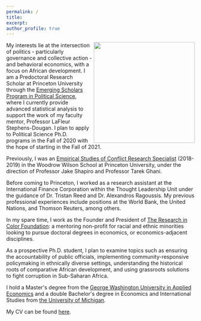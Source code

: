 ```yaml
---
permalink: /
title:
excerpt:
author_profile: true 
---
```

<img align="right" width="270" height="270" src="https://politics.princeton.edu/sites/default/files/styles/square/public/images/chine_headshot_new.jpg?h=97d761eb&itok=qMU0oj2J">


My interests lie at the intersection of politics - particularly governance and collective action - and behavioral economics, with a focus on African development. I am a Predoctoral Research Scholar at Princeton University through the [Emerging Scholars Program in Political Science](https://politics.princeton.edu/people/chinemelu-okafor), where I currently provide advanced statistical analysis to support the work of my faculty mentor, Professor LaFleur Stephens-Dougan. I plan to apply to Political Science Ph.D. programs in the Fall of 2020 with the hope of starting in the Fall of 2021.

Previously, I was an [Empirical Studies of Conflict Research Specialist](https://esoc.princeton.edu/about-us/people/chinemelu-u-okafor) (2018-2019) in the Woodrow Wilson School at Princeton University, under the direction of Professor Jake Shapiro and Professor Tarek Ghani.

Before coming to Princeton, I worked as a research assistant at the International Finance Corporation within the Thought Leadership Unit under the guidance of Dr. Tristan Reed and Dr. Alexandros Ragoussis. My previous professional experiences include positions at the World Bank, the United Nations, and Thomson Reuters, among others.

In my spare time, I work as the Founder and President of [The Research in Color Foundation](https://www.researchincolor.org): a mentoring non-profit for racial and ethnic minorities looking to pursue doctoral degrees in economics, or economics-adjacent disciplines.

As a prospective Ph.D. student, I plan to examine topics such as ensuring the accountability of public officials, implementing community-responsive policymaking in ethnically diverse settings, understanding the historical roots of comparative African development, and using grassroots solutions to fight corruption in Sub-Saharan Africa.

I hold a Master's degree from the [George Washington University in Applied Economics](https://economics.columbian.gwu.edu/graduate) and a double Bachelor's degree in Economics and International Studies from [the University of Michigan](https://umich.edu/).

My CV can be found [here](https://chinemeluokafor.github.io/CV/).
